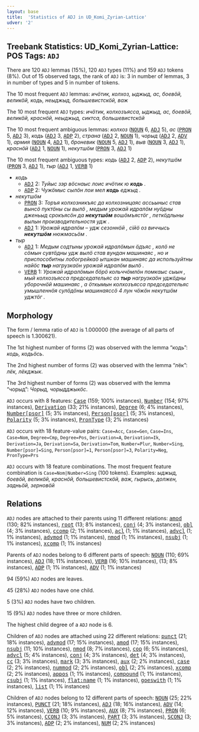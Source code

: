 ```yaml
---
layout: base
title:  'Statistics of ADJ in UD_Komi_Zyrian-Lattice'
udver: '2'
---
```


## Treebank Statistics: UD_Komi_Zyrian-Lattice: POS Tags: `ADJ`

There are 120 `ADJ` lemmas (15%), 120 `ADJ` types (11%) and 159 `ADJ` tokens (8%).
Out of 15 observed tags, the rank of `ADJ` is: 3 in number of lemmas, 3 in number of types and 5 in number of tokens.

The 10 most frequent `ADJ` lemmas: <em>ичӧтик, колхоз, ыджыд, ас, боевӧй, великӧй, кодь, неыджыд, большевистскӧй, важ</em>

The 10 most frequent `ADJ` types:  <em>ичӧтик, колхозъясса, ыджыд, ас, боевӧй, великӧй, краснӧй, неыджыд, сиктса, большевистскӧй</em>

The 10 most frequent ambiguous lemmas: <em>колхоз</em> (<tt><a href="kpv_lattice-pos-NOUN.html">NOUN</a></tt> 6, <tt><a href="kpv_lattice-pos-ADJ.html">ADJ</a></tt> 5), <em>ас</em> (<tt><a href="kpv_lattice-pos-PRON.html">PRON</a></tt> 5, <tt><a href="kpv_lattice-pos-ADJ.html">ADJ</a></tt> 3), <em>кодь</em> (<tt><a href="kpv_lattice-pos-ADJ.html">ADJ</a></tt> 3, <tt><a href="kpv_lattice-pos-ADP.html">ADP</a></tt> 2), <em>страна</em> (<tt><a href="kpv_lattice-pos-ADJ.html">ADJ</a></tt> 2, <tt><a href="kpv_lattice-pos-NOUN.html">NOUN</a></tt> 1), <em>чорыд</em> (<tt><a href="kpv_lattice-pos-ADJ.html">ADJ</a></tt> 2, <tt><a href="kpv_lattice-pos-ADV.html">ADV</a></tt> 1), <em>армия</em> (<tt><a href="kpv_lattice-pos-NOUN.html">NOUN</a></tt> 4, <tt><a href="kpv_lattice-pos-ADJ.html">ADJ</a></tt> 1), <em>броневик</em> (<tt><a href="kpv_lattice-pos-NOUN.html">NOUN</a></tt> 5, <tt><a href="kpv_lattice-pos-ADJ.html">ADJ</a></tt> 1), <em>выв</em> (<tt><a href="kpv_lattice-pos-NOUN.html">NOUN</a></tt> 3, <tt><a href="kpv_lattice-pos-ADJ.html">ADJ</a></tt> 1), <em>краснӧӥ</em> (<tt><a href="kpv_lattice-pos-ADJ.html">ADJ</a></tt> 1, <tt><a href="kpv_lattice-pos-NOUN.html">NOUN</a></tt> 1), <em>некутшӧм</em> (<tt><a href="kpv_lattice-pos-PRON.html">PRON</a></tt> 3, <tt><a href="kpv_lattice-pos-ADJ.html">ADJ</a></tt> 1)

The 10 most frequent ambiguous types:  <em>кодь</em> (<tt><a href="kpv_lattice-pos-ADJ.html">ADJ</a></tt> 2, <tt><a href="kpv_lattice-pos-ADP.html">ADP</a></tt> 2), <em>некутшӧм</em> (<tt><a href="kpv_lattice-pos-PRON.html">PRON</a></tt> 3, <tt><a href="kpv_lattice-pos-ADJ.html">ADJ</a></tt> 1), <em>тыр</em> (<tt><a href="kpv_lattice-pos-ADJ.html">ADJ</a></tt> 1, <tt><a href="kpv_lattice-pos-VERB.html">VERB</a></tt> 1)


* <em>кодь</em>
  * <tt><a href="kpv_lattice-pos-ADJ.html">ADJ</a></tt> 2: <em>Туйыс зэр вӧснаыс лоис ичӧтик ю <b>кодь</b> .</em>
  * <tt><a href="kpv_lattice-pos-ADP.html">ADP</a></tt> 2: <em>Чужӧмыс сылӧн лои мел <b>кодь</b> еджыд .</em>
* <em>некутшӧм</em>
  * <tt><a href="kpv_lattice-pos-PRON.html">PRON</a></tt> 3: <em>Торъя колхозникъяс да колхозницаяс ассьыныс став вынсӧ пуктӧны сы вылӧ , медым урожай идралӧм нуӧдны дженьыд срокъясӧн да <b>некутшӧм</b> вошӧмъястӧг , петкӧдлыны вылын производительностя удж .</em>
  * <tt><a href="kpv_lattice-pos-ADJ.html">ADJ</a></tt> 1: <em>Урожай идралӧм – удж сезоннӧй , сійӧ оз виччысь <b>некутшӧм</b> нюжмасьӧм .</em>
* <em>тыр</em>
  * <tt><a href="kpv_lattice-pos-ADJ.html">ADJ</a></tt> 1: <em>Медым содтыны урожай идралӧмын ӧдъяс , колӧ не сӧмын сувтӧдны удж вылӧ став вундан машинаяс , но и приспособитны лобогрейкаӧ ытшкан машинаяс да используйтны найӧс <b>тыр</b> нагрузкаӧн урожай идралӧм вылӧ .</em>
  * <tt><a href="kpv_lattice-pos-VERB.html">VERB</a></tt> 1: <em>Урожай идралӧмын бӧрӧ кольччӧмлӧн помкаыс сыын , мый колхозъясса председательяс оз <b>тыр</b> нагрузкаӧн уджӧдны уборочнӧй машинаяс , а ӧткымын колхозъясса председательяс умышленнӧя сулӧдӧны машинаяссӧ 4 лун чӧжӧн некутшӧм уджтӧг .</em>

## Morphology

The form / lemma ratio of `ADJ` is 1.000000 (the average of all parts of speech is 1.300621).

The 1st highest number of forms (2) was observed with the lemma “кодь”: <em>кодь, кодьӧсь</em>.

The 2nd highest number of forms (2) was observed with the lemma “лёк”: <em>лёк, лёкджык</em>.

The 3rd highest number of forms (2) was observed with the lemma “чорыд”: <em>Чорыд, чорыдджыкӧс</em>.

`ADJ` occurs with 8 features: <tt><a href="kpv_lattice-feat-Case.html">Case</a></tt> (159; 100% instances), <tt><a href="kpv_lattice-feat-Number.html">Number</a></tt> (154; 97% instances), <tt><a href="kpv_lattice-feat-Derivation.html">Derivation</a></tt> (33; 21% instances), <tt><a href="kpv_lattice-feat-Degree.html">Degree</a></tt> (6; 4% instances), <tt><a href="kpv_lattice-feat-Number-psor.html">Number[psor]</a></tt> (5; 3% instances), <tt><a href="kpv_lattice-feat-Person-psor.html">Person[psor]</a></tt> (5; 3% instances), <tt><a href="kpv_lattice-feat-Polarity.html">Polarity</a></tt> (5; 3% instances), <tt><a href="kpv_lattice-feat-PronType.html">PronType</a></tt> (3; 2% instances)

`ADJ` occurs with 18 feature-value pairs: `Case=Acc`, `Case=Gen`, `Case=Ins`, `Case=Nom`, `Degree=Cmp`, `Degree=Pos`, `Derivation=A`, `Derivation=Ik`, `Derivation=Ja`, `Derivation=Sa`, `Derivation=Tom`, `Number=Plur`, `Number=Sing`, `Number[psor]=Sing`, `Person[psor]=1`, `Person[psor]=3`, `Polarity=Neg`, `PronType=Prs`

`ADJ` occurs with 18 feature combinations.
The most frequent feature combination is `Case=Nom|Number=Sing` (100 tokens).
Examples: <em>ыджыд, боевӧй, великӧй, краснӧй, большевистскӧй, важ, гырысь, должен, задньӧй, зерновӧй</em>


## Relations

`ADJ` nodes are attached to their parents using 11 different relations: <tt><a href="kpv_lattice-dep-amod.html">amod</a></tt> (130; 82% instances), <tt><a href="kpv_lattice-dep-root.html">root</a></tt> (13; 8% instances), <tt><a href="kpv_lattice-dep-conj.html">conj</a></tt> (4; 3% instances), <tt><a href="kpv_lattice-dep-obl.html">obl</a></tt> (4; 3% instances), <tt><a href="kpv_lattice-dep-ccomp.html">ccomp</a></tt> (2; 1% instances), <tt><a href="kpv_lattice-dep-acl.html">acl</a></tt> (1; 1% instances), <tt><a href="kpv_lattice-dep-advcl.html">advcl</a></tt> (1; 1% instances), <tt><a href="kpv_lattice-dep-advmod.html">advmod</a></tt> (1; 1% instances), <tt><a href="kpv_lattice-dep-nmod.html">nmod</a></tt> (1; 1% instances), <tt><a href="kpv_lattice-dep-nsubj.html">nsubj</a></tt> (1; 1% instances), <tt><a href="kpv_lattice-dep-xcomp.html">xcomp</a></tt> (1; 1% instances)

Parents of `ADJ` nodes belong to 6 different parts of speech: <tt><a href="kpv_lattice-pos-NOUN.html">NOUN</a></tt> (110; 69% instances), <tt><a href="kpv_lattice-pos-ADJ.html">ADJ</a></tt> (18; 11% instances), <tt><a href="kpv_lattice-pos-VERB.html">VERB</a></tt> (16; 10% instances),  (13; 8% instances), <tt><a href="kpv_lattice-pos-ADP.html">ADP</a></tt> (1; 1% instances), <tt><a href="kpv_lattice-pos-ADV.html">ADV</a></tt> (1; 1% instances)

94 (59%) `ADJ` nodes are leaves.

45 (28%) `ADJ` nodes have one child.

5 (3%) `ADJ` nodes have two children.

15 (9%) `ADJ` nodes have three or more children.

The highest child degree of a `ADJ` node is 6.

Children of `ADJ` nodes are attached using 22 different relations: <tt><a href="kpv_lattice-dep-punct.html">punct</a></tt> (21; 18% instances), <tt><a href="kpv_lattice-dep-advmod.html">advmod</a></tt> (17; 15% instances), <tt><a href="kpv_lattice-dep-amod.html">amod</a></tt> (17; 15% instances), <tt><a href="kpv_lattice-dep-nsubj.html">nsubj</a></tt> (11; 10% instances), <tt><a href="kpv_lattice-dep-nmod.html">nmod</a></tt> (8; 7% instances), <tt><a href="kpv_lattice-dep-cop.html">cop</a></tt> (6; 5% instances), <tt><a href="kpv_lattice-dep-advcl.html">advcl</a></tt> (5; 4% instances), <tt><a href="kpv_lattice-dep-conj.html">conj</a></tt> (4; 3% instances), <tt><a href="kpv_lattice-dep-det.html">det</a></tt> (4; 3% instances), <tt><a href="kpv_lattice-dep-cc.html">cc</a></tt> (3; 3% instances), <tt><a href="kpv_lattice-dep-mark.html">mark</a></tt> (3; 3% instances), <tt><a href="kpv_lattice-dep-aux.html">aux</a></tt> (2; 2% instances), <tt><a href="kpv_lattice-dep-case.html">case</a></tt> (2; 2% instances), <tt><a href="kpv_lattice-dep-nummod.html">nummod</a></tt> (2; 2% instances), <tt><a href="kpv_lattice-dep-obl.html">obl</a></tt> (2; 2% instances), <tt><a href="kpv_lattice-dep-xcomp.html">xcomp</a></tt> (2; 2% instances), <tt><a href="kpv_lattice-dep-appos.html">appos</a></tt> (1; 1% instances), <tt><a href="kpv_lattice-dep-compound.html">compound</a></tt> (1; 1% instances), <tt><a href="kpv_lattice-dep-csubj.html">csubj</a></tt> (1; 1% instances), <tt><a href="kpv_lattice-dep-flat-name.html">flat:name</a></tt> (1; 1% instances), <tt><a href="kpv_lattice-dep-goeswith.html">goeswith</a></tt> (1; 1% instances), <tt><a href="kpv_lattice-dep-list.html">list</a></tt> (1; 1% instances)

Children of `ADJ` nodes belong to 12 different parts of speech: <tt><a href="kpv_lattice-pos-NOUN.html">NOUN</a></tt> (25; 22% instances), <tt><a href="kpv_lattice-pos-PUNCT.html">PUNCT</a></tt> (21; 18% instances), <tt><a href="kpv_lattice-pos-ADJ.html">ADJ</a></tt> (18; 16% instances), <tt><a href="kpv_lattice-pos-ADV.html">ADV</a></tt> (14; 12% instances), <tt><a href="kpv_lattice-pos-VERB.html">VERB</a></tt> (10; 9% instances), <tt><a href="kpv_lattice-pos-AUX.html">AUX</a></tt> (8; 7% instances), <tt><a href="kpv_lattice-pos-PRON.html">PRON</a></tt> (6; 5% instances), <tt><a href="kpv_lattice-pos-CCONJ.html">CCONJ</a></tt> (3; 3% instances), <tt><a href="kpv_lattice-pos-PART.html">PART</a></tt> (3; 3% instances), <tt><a href="kpv_lattice-pos-SCONJ.html">SCONJ</a></tt> (3; 3% instances), <tt><a href="kpv_lattice-pos-ADP.html">ADP</a></tt> (2; 2% instances), <tt><a href="kpv_lattice-pos-NUM.html">NUM</a></tt> (2; 2% instances)


